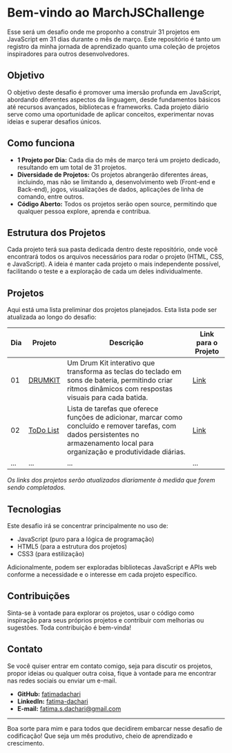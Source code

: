 # Bem-vindo ao MarchJSChallenge

Esse será um desafio onde me proponho a construir 31 projetos em JavaScript em 31 dias durante o mês de março. Este repositório é tanto um registro da minha jornada de aprendizado quanto uma coleção de projetos inspiradores para outros desenvolvedores.

## Objetivo

O objetivo deste desafio é promover uma imersão profunda em JavaScript, abordando diferentes aspectos da linguagem, desde fundamentos básicos até recursos avançados, bibliotecas e frameworks. Cada projeto diário serve como uma oportunidade de aplicar conceitos, experimentar novas ideias e superar desafios únicos.

## Como funciona

- **1 Projeto por Dia:** Cada dia do mês de março terá um projeto dedicado, resultando em um total de 31 projetos.
- **Diversidade de Projetos:** Os projetos abrangerão diferentes áreas, incluindo, mas não se limitando a, desenvolvimento web (Front-end e Back-end), jogos, visualizações de dados, aplicações de linha de comando, entre outros.
- **Código Aberto:** Todos os projetos serão open source, permitindo que qualquer pessoa explore, aprenda e contribua.

## Estrutura dos Projetos

Cada projeto terá sua pasta dedicada dentro deste repositório, onde você encontrará todos os arquivos necessários para rodar o projeto (HTML, CSS, e JavaScript). A ideia é manter cada projeto o mais independente possível, facilitando o teste e a exploração de cada um deles individualmente.

## Projetos

Aqui está uma lista preliminar dos projetos planejados. Esta lista pode ser atualizada ao longo do desafio:

| Dia  | Projeto         | Descrição              | Link para o Projeto |
|------|-----------------|------------------------|---------------------|
| 01   | [DRUMKIT](#)    | Um Drum Kit interativo que transforma as teclas do teclado em sons de bateria, permitindo criar ritmos dinâmicos com respostas visuais para cada batida.  | [Link](#)           |
| 02   | [ToDo List](#) | Lista de tarefas que oferece funções de adicionar, marcar como concluído e remover tarefas, com dados persistentes no armazenamento local para organização e produtividade diárias.  | [Link](#)           |
| ...  | ...             | ...                    | ...                 |

*Os links dos projetos serão atualizados diariamente à medida que forem sendo completados.*

## Tecnologias

Este desafio irá se concentrar principalmente no uso de:

- JavaScript (puro para a lógica de programação)
- HTML5 (para a estrutura dos projetos)
- CSS3 (para estilização)

Adicionalmente, podem ser exploradas bibliotecas JavaScript e APIs web conforme a necessidade e o interesse em cada projeto específico.

## Contribuições

Sinta-se à vontade para explorar os projetos, usar o código como inspiração para seus próprios projetos e contribuir com melhorias ou sugestões. Toda contribuição é bem-vinda!

## Contato

Se você quiser entrar em contato comigo, seja para discutir os projetos, propor ideias ou qualquer outra coisa, fique à vontade para me encontrar nas redes sociais ou enviar um e-mail.

- **GitHub:** [fatimadachari ](https://github.com/fatimadachari)
- **LinkedIn:** [fatima-dachari](https://www.linkedin.com/in/fatima-dachari/)
- **E-mail:** fatima.s.dachari@gmail.com

---

Boa sorte para mim e para todos que decidirem embarcar nesse desafio de codificação! Que seja um mês produtivo, cheio de aprendizado e crescimento.

